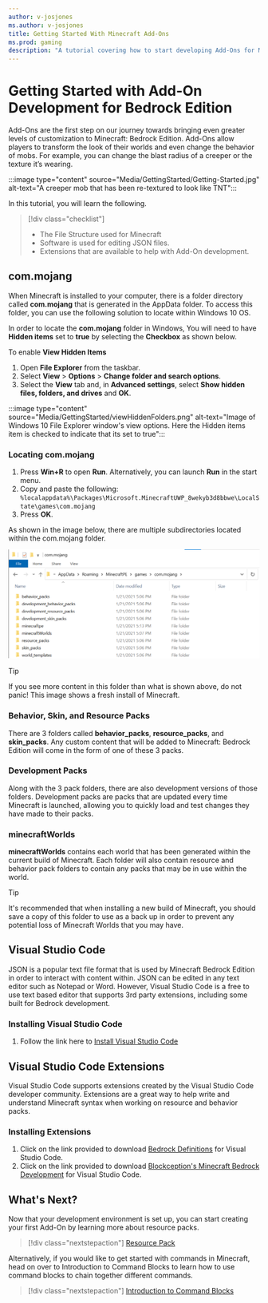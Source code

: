 ```yaml
---
author: v-josjones
ms.author: v-josjones
title: Getting Started With Minecraft Add-Ons
ms.prod: gaming
description: "A tutorial covering how to start developing Add-Ons for Minecraft: Bedrock Edition by learning about the common tools used by Creators and how content is added into Minecraft"
---
```


# Getting Started with Add-On Development for Bedrock Edition

Add-Ons are the first step on our journey towards bringing even greater levels of customization to Minecraft: Bedrock Edition. Add-Ons allow players to transform the look of their worlds and even change the behavior of mobs. For example, you can change the blast radius of a creeper or the texture it’s wearing.

:::image type="content" source="Media/GettingStarted/Getting-Started.jpg" alt-text="A creeper mob that has been re-textured to look like TNT":::

In this tutorial, you will learn the following.

>[!div class="checklist"]
>
> - The File Structure used for Minecraft
> - Software is used for editing JSON files.
> - Extensions that are available to help with Add-On development.

## com.mojang

When Minecraft is installed to your computer, there is a folder directory called **com.mojang** that is generated in the AppData folder. To access this folder, you can use the following solution to locate within Windows 10 OS.

In order to locate the **com.mojang** folder in Windows, You will need to have **Hidden items** set to **true** by selecting the **Checkbox** as shown below.

To enable **View Hidden Items**

1. Open **File Explorer** from the taskbar.
1. Select **View** > **Options** > **Change folder and search options**.
1. Select the **View** tab and, in **Advanced settings**, select **Show hidden files, folders, and drives** and **OK**.

:::image type="content" source="Media/GettingStarted/viewHiddenFolders.png" alt-text="Image of Windows 10 File Explorer window's view options. Here the Hidden items item is checked to indicate that its set to true":::

### Locating com.mojang

1. Press **Win+R** to open **Run**. Alternatively, you can launch **Run** in the start menu.
1. Copy and paste the following: `%localappdata%\Packages\Microsoft.MinecraftUWP_8wekyb3d8bbwe\LocalState\games\com.mojang`
1. Press **OK**.

As shown in the image below, there are multiple subdirectories located within the com.mojang folder.

![Image of com.mojang on a Windows Explorer environment.](Media/GettingStarted/comMojang.png)

> [!TIP]
> If you see more content in this folder than what is shown above, do not panic! This image shows a fresh install of Minecraft.

### Behavior, Skin, and Resource Packs

There are 3 folders called **behavior_packs**, **resource_packs**, and **skin_packs**. Any custom content that will be added to Minecraft: Bedrock Edition will come in the form of one of these 3 packs.

### Development Packs

Along with the 3 pack folders, there are also development versions of those folders. Development packs are packs that are updated every time Minecraft is launched, allowing you to quickly load and test changes they have made to their packs.

### minecraftWorlds

**minecraftWorlds** contains each world that has been generated within the current build of Minecraft. Each folder will also contain resource and behavior pack folders to contain any packs that may be in use within the world.
> [!TIP]
> It's recommended that when installing a new build of Minecraft, you should save a copy of this folder to use as a back up in order to prevent any potential loss of Minecraft Worlds that you may have.

## Visual Studio Code

JSON is a popular text file format that is used by Minecraft Bedrock Edition in order to interact with content within. JSON can be edited in any text editor such as Notepad or Word. However, Visual Studio Code is a free to use text based editor that supports 3rd party extensions, including some built for Bedrock development.

### Installing Visual Studio Code

1. Follow the link here to [Install Visual Studio Code](https://code.visualstudio.com/Download)

## Visual Studio Code Extensions

Visual Studio Code supports extensions created by the Visual Studio Code developer community. Extensions are a great way to help write and understand Minecraft syntax when working on resource and behavior packs.

### Installing Extensions

1. Click on the link provided to download [Bedrock Definitions](https://marketplace.visualstudio.com/items?itemName=destruc7i0n.vscode-bedrock-definitions) for Visual Studio Code.
1. Click on the link provided to download [Blockception's Minecraft Bedrock Development](https://marketplace.visualstudio.com/items?itemName=BlockceptionLtd.blockceptionvscodeminecraftbedrockdevelopmentextension) for Visual Studio Code.

## What's Next?

Now that your development environment is set up, you can start creating your first Add-On by learning more about resource packs.

> [!div class="nextstepaction"]
> [Resource Pack](ResourcePack.md)

Alternatively, if you would like to get started with commands in Minecraft, head on over to Introduction to Command Blocks to learn how to use command blocks to chain together different commands.

> [!div class="nextstepaction"]
> [Introduction to Command Blocks](CommandBlocks.md)
